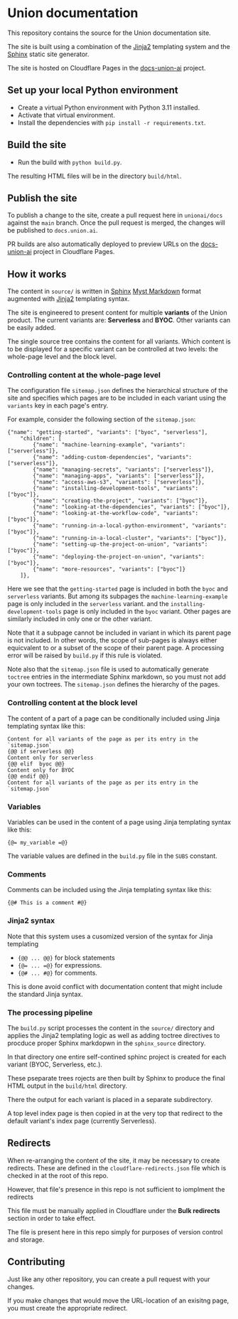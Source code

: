 # Union documentation

This repository contains the source for the Union documentation site.

The site is built using a combination of the [Jinja2](https://jinja.palletsprojects.com/en/3.1.x/)
templating system and the [Sphinx](https://www.sphinx-doc.org) static site generator.

The site is hosted on Cloudflare Pages in the [docs-union-ai](https://dash.cloudflare.com/fcdf789dd2ac34464befdf8153c3b360/pages/view/docs-union-ai)
project.

## Set up your local Python environment

* Create a virtual Python environment with Python 3.11 installed.
* Activate that virtual environment.
* Install the dependencies with `pip install -r requirements.txt`.

## Build the site

* Run the build with `python build.py`.

The resulting HTML files will be in the directory `build/html`.

## Publish the site

To publish a change to the site, create a pull request here in `unionai/docs` against the `main` branch.
Once the pull request is merged, the changes will be published to `docs.union.ai`.

PR builds are also automatically deployed to preview URLs on the [docs-union-ai](https://dash.cloudflare.com/fcdf789dd2ac34464befdf8153c3b360/pages/view/docs-union-ai)
project in Cloudflare Pages.

## How it works

The content in `source/` is written in [Sphinx](https://www.sphinx-doc.org) [Myst Markdown](https://mystmd.org/) format
augmented with [Jinja2](https://jinja.palletsprojects.com/en/3.1.x/) templating syntax.

The site is engineered to present content for multiple **variants** of the Union product.
The current variants are: **Serverless** and **BYOC**. Other variants can be easily added.

The single source tree contains the content for all variants.
Which content is to be displayed for a specific variant can be controlled
at two levels: the whole-page level and the block level.

### Controlling content at the whole-page level

The configuration file `sitemap.json` defines the hierarchical structure of the site
and specifies which pages are to be included in each variant using the `variants` key
in each page's entry.

For example, consider the following section of the `sitemap.json`:

```
{"name": "getting-started", "variants": ["byoc", "serverless"],
    "children": [
        {"name": "machine-learning-example", "variants": ["serverless"]},
        {"name": "adding-custom-dependencies", "variants": ["serverless"]},
        {"name": "managing-secrets", "variants": ["serverless"]},
        {"name": "managing-apps", "variants": ["serverless"]},
        {"name": "access-aws-s3", "variants": ["serverless"]},
        {"name": "installing-development-tools", "variants": ["byoc"]},
        {"name": "creating-the-project", "variants": ["byoc"]},
        {"name": "looking-at-the-dependencies", "variants": ["byoc"]},
        {"name": "looking-at-the-workflow-code", "variants": ["byoc"]},
        {"name": "running-in-a-local-python-environment", "variants": ["byoc"]},
        {"name": "running-in-a-local-cluster", "variants": ["byoc"]},
        {"name": "setting-up-the-project-on-union", "variants": ["byoc"]},
        {"name": "deploying-the-project-on-union", "variants": ["byoc"]},
        {"name": "more-resources", "variants": ["byoc"]}
    ]},
```

Here we see that the `getting-started` page is included in both the `byoc` and `serverless` variants.
But among its subpages the `machine-learning-example` page is only included in the `serverless` variant.
and the `installing-development-tools` page is only included in the `byoc` variant.
Other pages are similarly included in only one or the other variant.

Note that it a subpage cannot be included in variant in which its parent page is not included.
In other words, the scope of sub-pages is always either equicvalent to or a subset of the scope
of their parent page. A processing error will be raised by `build.py` if this rule is violated.

Note also that the `sitemap.json` file is used to automatically generate `toctree` entries
in the intermediate Sphinx markdown, so you must not add your own toctrees.
The `sitemap.json` defines the hierarchy of the pages.

### Controlling content at the block level

The content of a part of a page can be conditionally included
using Jinja templating syntax like this:

```
Content for all variants of the page as per its entry in the `sitemap.json`
{@@ if serverless @@}
Content only for serverless
{@@ elif  byoc @@}
Content only for BYOC
{@@ endif @@}
Content for all variants of the page as per its entry in the `sitemap.json`
```

### Variables

Variables can be used in the content of a page using Jinja templating syntax like this:

```
{@= my_variable =@}
```

The variable values are defined in the `build.py` file in the `SUBS` constant.

### Comments

Comments can be included using the Jinja templating syntax like this:

```
{@# This is a comment #@}
```

### Jinja2 syntax

Note that this system uses a cusomized version of the syntax for Jinja templating

* `{@@ ... @@}` for block statements
* `{@= ... =@}` for expressions.
* `{@# ... #@}` for comments.

This is done avoid conflict with documentation content that might include the standard Jinja syntax.

### The processing pipeline

The `build.py` script processes the content in the `source/` directory and applies the
Jinja2 templating logic as well as adding toctree directives to procduce proper Sphinx
markdopwn in the `sphinx_source` directory.

In that directory one entire self-contined sphinc project is created for each variant
(BYOC, Serverless, etc.).

These pseparate trees rojects are then built by Sphinx to produce the final HTML output in the `build/html` directory.

There the output for each variant is placed in a separate subdirectory.

A top level index page is then copied in at the very top that redirect to
the default variant's index page (currently Serverless).

## Redirects

When re-arranging the content of the site, it may be necessary to create redirects.
These are defined in the `cloudflare-redirects.json` file which is checked in at the
root of this repo.

However, that file's presence in this repo is not sufficient to iomplment the redirects

This file must be manually applied in Cloudflare under the **Bulk redirects** section
in order to take effect.

The file is present here in this repo simply for purposes of version control and storage.

## Contributing

Just like any other repository, you can create a pull request with your changes.

If you make changes that would move the URL-location of an exisitng page, you must
create the appropriate redirect.
